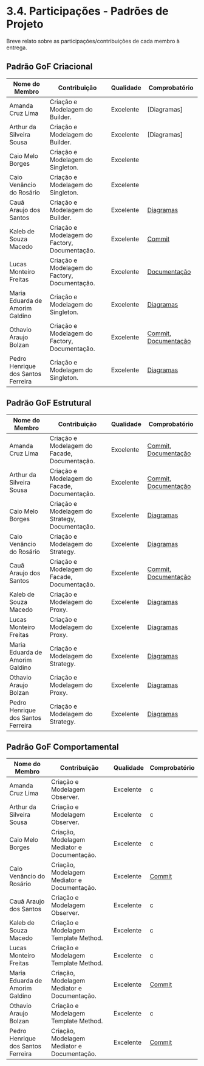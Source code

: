 # 3.4. Participações - Padrões de Projeto

Breve relato sobre as participações/contribuições de cada membro à entrega.

## Padrão GoF Criacional

| Nome do Membro                                | Contribuição                                               | Qualidade              | Comprobatório |
|-----------------------------------------------|------------------------------------------------------------|------------------------|-----------------------|
| Amanda Cruz Lima  | Criação e Modelagem do Builder. | Excelente | [Diagramas] |
| Arthur da Silveira Sousa  | Criação e Modelagem do Builder. | Excelente | [Diagramas]|
| Caio Melo Borges | Criação e Modelagem do Singleton. | Excelente | |
| Caio Venâncio do Rosário  | Criação e Modelagem do Singleton. | Excelente |  |
| Cauã Araujo dos Santos    | Criação e Modelagem do Builder. | Excelente | [Diagramas]() |
| Kaleb de Souza Macedo     | Criação e Modelagem do Factory, Documentação. | Excelente | [Commit]()|
| Lucas Monteiro Freitas    | Criação e Modelagem do Factory, Documentação. | Excelente | [Documentação](/Modelagem/2.1.ModelagemEstatica.md) |
| Maria Eduarda de Amorim Galdino | Criação e Modelagem do Singleton. | Excelente | [Diagramas](/Modelagem/2.1.ModelagemEstatica.md)|
| Othavio Araujo Bolzan           | Criação e Modelagem do Factory, Documentação. | Excelente | [Commit](), [Documentação](/Modelagem/2.1.ModelagemEstatica.md) |
| Pedro Henrique dos Santos Ferreira| Criação e Modelagem do Singleton. | Excelente | [Diagramas](/Modelagem/2.1.ModelagemEstatica.md) |


## Padrão GoF Estrutural
| Nome do Membro                                | Contribuição       | Qualidade | Comprobatório|
|-----------------------------------------------|--------------------|-----------|---------------------------------------------------------|
| Amanda Cruz Lima                              | Criação e Modelagem do Facade, Documentação. | Excelente | [Commit](https://github.com/UnBArqDsw2025-2-Turma02/2025.2-T02-_G2_CaronaAmigaFCTE_Entrega_02/commit/03c4114db72218b8249d73afba6126b6c353eb5c), [Documentação](/Modelagem/2.2.ModelagemDinamica.md)       |
| Arthur da Silveira Sousa                      | Criação e Modelagem do Facade, Documentação. | Excelente | [Commit](https://github.com/UnBArqDsw2025-2-Turma02/2025.2-T02-_G2_CaronaAmigaFCTE_Entrega_02/commit/dbe32a9282b53a3445ba22a86795a50ee40992f4), [Documentação](/Modelagem/2.2.ModelagemEstatica.md)              |
| Caio Melo Borges                              | Criação e Modelagem do Strategy, Documentação. | Excelente | [Diagramas](/Modelagem/2.2.ModelagemDinamica.md) |
| Caio Venâncio do Rosário                      | Criação e Modelagem do Strategy. | Excelente | [Diagramas](/Modelagem/2.2.ModelagemDinamica.md)      |
| Cauã Araujo dos Santos                        | Criação e Modelagem do Facade, Documentação. | Excelente | [Commit](https://github.com/UnBArqDsw2025-2-Turma02/2025.2-T02-_G2_CaronaAmigaFCTE_Entrega_02/commit/dbe32a9282b53a3445ba22a86795a50ee40992f4), [Documentação](/Modelagem/2.2.ModelagemEstatica.md)              |
| Kaleb de Souza Macedo                         | Criação e Modelagem do Proxy.           | Excelente | [Diagramas](/Modelagem/2.2.ModelagemDinamica.md)              |
| Lucas Monteiro Freitas                        | Criação e Modelagem do Proxy.            | Excelente | [Diagramas](/Modelagem/2.2.ModelagemDinamica.md)             |
| Maria Eduarda de Amorim Galdino               | Criação e Modelagem do Strategy. | Excelente | [Diagramas](/Modelagem/2.2.ModelagemDinamica.md)      |
| Othavio Araujo Bolzan                         | Criação e Modelagem do Proxy.           | Excelente | [Diagramas](/Modelagem/2.2.ModelagemDinamica.md)      |
| Pedro Henrique dos Santos Ferreira            | Criação e Modelagem do Strategy. | Excelente | [Diagramas](/Modelagem/2.2.ModelagemDinamica.md)       |


## Padrão GoF Comportamental

| Nome do Membro                                   | Contribuição | Qualidade              | Comprobatório |
|--------------------------------------------------|--------------|------------------------|-----------------------|
| Amanda Cruz Lima                    | Criação e Modelagem Observer. | Excelente         | c |
| Arthur da Silveira Sousa            | Criação e Modelagem Observer. | Excelente         | c |
| Caio Melo Borges                    | Criação, Modelagem Mediator e Documentação.      | Excelente         | c |
| Caio Venâncio do Rosário            | Criação, Modelagem Mediator e Documentação.            | Excelente         | [Commit]() |
| Cauã Araujo dos Santos              | Criação e Modelagem Observer. |  Excelente         | c |
| Kaleb de Souza Macedo               | Criação e Modelagem Template Method. | Excelente         | c |
| Lucas Monteiro Freitas              | Criação e Modelagem Template Method. | Excelente         | c |
| Maria Eduarda de Amorim Galdino     | Criação, Modelagem Mediator e Documentação.           | Excelente         | [Commit]() |
| Othavio Araujo Bolzan               | Criação e Modelagem Template Method. | Excelente   | c |
| Pedro Henrique dos Santos Ferreira  | Criação, Modelagem Mediator e Documentação.           | Excelente   | [Commit]() |